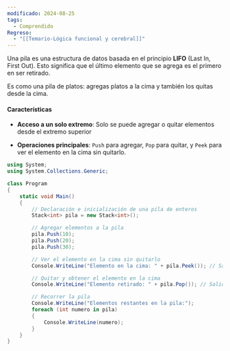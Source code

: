```yaml
---
modificado: 2024-08-25
tags:
  - Comprendido
Regreso:
  - "[[Temario-Lógica funcional y cerebral]]"
---
```

Una pila es una estructura de datos basada en el principio **LIFO** (Last In, First Out). Esto significa que el último elemento que se agrega es el primero en ser retirado. 

Es como una pila de platos: agregas platos a la cima y también los quitas desde la cima.

#### Características

- **Acceso a un solo extremo**: Solo se puede agregar o quitar elementos desde el extremo superior
 
- **Operaciones principales**: `Push` para agregar, `Pop` para quitar, y `Peek` para ver el elemento en la cima sin quitarlo.

```c#
using System;
using System.Collections.Generic;

class Program
{
    static void Main()
    {
        // Declaración e inicialización de una pila de enteros
        Stack<int> pila = new Stack<int>();

        // Agregar elementos a la pila
        pila.Push(10);
        pila.Push(20);
        pila.Push(30);

        // Ver el elemento en la cima sin quitarlo
        Console.WriteLine("Elemento en la cima: " + pila.Peek()); // Salida: 30

        // Quitar y obtener el elemento en la cima
        Console.WriteLine("Elemento retirado: " + pila.Pop()); // Salida: 30

        // Recorrer la pila
        Console.WriteLine("Elementos restantes en la pila:");
        foreach (int numero in pila)
        {
            Console.WriteLine(numero);
        }
    }
}

```